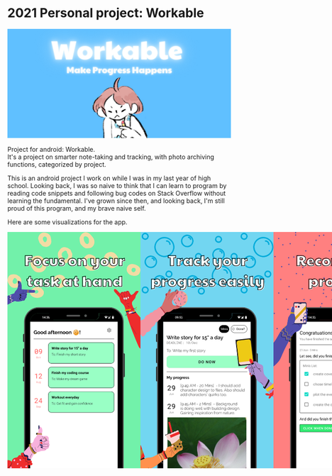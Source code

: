 # 2021 Personal project: Workable
![Feature graphic](Screenshots%20and%20Icon/Screen%20shots/feature-graphic.png)

Project for android: Workable.     
It's a project on smarter note-taking and tracking, with photo archiving functions, categorized by project.


This is an android project I work on while I was in my last year of high school. Looking back, I was so naive to think that I can learn to program by reading code snippets and following bug codes on Stack Overflow without learning the fundamental. I've grown since then, and looking back, I'm still proud of this program, and my brave naive self.

Here are some visualizations for the app.  
<div style="display: flex; justify-content: space-around; align-items: center;">
    <img src="Screenshots%20and%20Icon/Screen%20shots/home-screen.png" alt="Home screen" width="300"/>
    <img src="Screenshots%20and%20Icon/Screen%20shots/project-screen.png" alt="Tasklist screen" width="300"/>
    <img src="Screenshots%20and%20Icon/Screen%20shots/check-to-do-screen.png" alt="Checklist screen" width="300"/>
</div>




